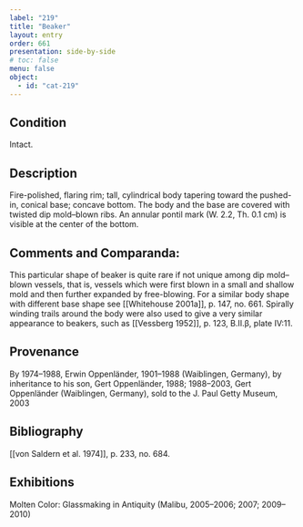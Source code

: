 ```yaml
---
label: "219"
title: "Beaker"
layout: entry
order: 661
presentation: side-by-side
# toc: false
menu: false
object:
  - id: "cat-219"
---
```


## Condition

Intact.

## Description

Fire-polished, flaring rim; tall, cylindrical body tapering toward the pushed-in, conical base; concave bottom. The body and the base are covered with twisted dip mold–blown ribs. An annular pontil mark (W. 2.2, Th. 0.1 cm) is visible at the center of the bottom.

## Comments and Comparanda:

This particular shape of beaker is quite rare if not unique among dip mold–blown vessels, that is, vessels which were first blown in a small and shallow mold and then further expanded by free-blowing. For a similar body shape with different base shape see [[Whitehouse 2001a]], p. 147, no. 661. Spirally winding trails around the body were also used to give a very similar appearance to beakers, such as [[Vessberg 1952]], p. 123, B.II.β, plate IV:11.

## Provenance

By 1974–1988, Erwin Oppenländer, 1901–1988 (Waiblingen, Germany), by inheritance to his son, Gert Oppenländer, 1988; 1988–2003, Gert Oppenländer (Waiblingen, Germany), sold to the J. Paul Getty Museum, 2003

## Bibliography

[[von Saldern et al. 1974]], p. 233, no. 684.

## Exhibitions

Molten Color: Glassmaking in Antiquity (Malibu, 2005–2006; 2007; 2009–2010)